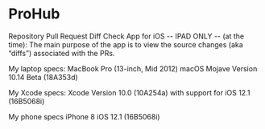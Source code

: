 # ProHub

Repository Pull Request Diff Check App for iOS -- IPAD ONLY -- (at the time):
The main purpose of the app is to view the source changes (aka “diffs”) associated with the PRs.

My laptop specs:
MacBook Pro (13-inch, Mid 2012) macOS Mojave Version 10.14 Beta (18A353d)

My Xcode specs:
Xcode Version 10.0 (10A254a) with support for iOS 12.1 (16B5068i)

My phone specs
iPhone 8 iOS 12.1 (16B5068i)
